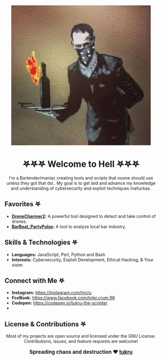 <p align="center">
  <img src="https://github.com/tukru/nohing/blob/main/17105451.jpeg?raw=true" alt="Banner">
</p>


<h1 align="center">𖤐𖤐𖤐 Welcome to Hell 𖤐𖤐𖤐</h1>

<p align="center">
  I'm a Bartender/maniac creating tools and scripts that noone should use unless they got that dsl.. My goal is to get laid
  and advance my knowledge and understanding of cybersecurity and exploit techniques mafuckas.
</p>

## Favorites 𖤐

<p align="center">

- **[DroneCharmer2](https://github.com/tukru/DroneCharmer2):** A powerful tool designed to detect and take control of drones.
- **[BarBeat_PartyPulse](https://github.com/tukru/BarBeat):** A tool to analyze local bar industry.

</p>

## Skills & Technologies 𖤐

<p align="center">

- **Languages:** JavaScript, Perl, Python and Bash
- **Interests:** Cybersecurity, Exploit Development, Ethical Hacking, & Your sister.

</p>

## Connect with Me 𖤐

<p align="center">

- **Instagram:** https://Instagram.com/tycru
- **FceBook:** https://www.facebook.com/tyler.crum.96
- **Codepen:** https://codepen.io/tukru-the-scripter
- 
</p>

## License & Contributions 𖤐

<p align="center">
  Most of my projects are open source and licensed under the GNU License. Contributions, issues, and feature requests are welcome!
</p>

<p align="center" style="font-size: larger;">
  <strong>Spreading chaos and destruction ❤️  <a href="https://github.com/tukru">tukru</a></strong>
</p>
